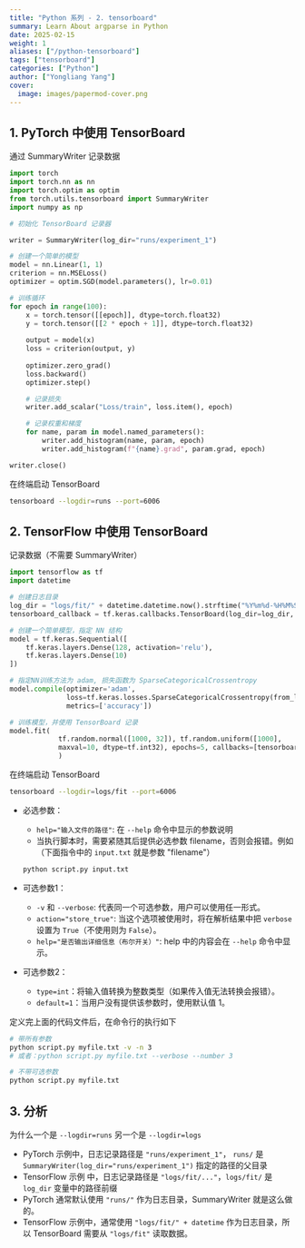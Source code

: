```yaml
---
title: "Python 系列 - 2. tensorboard"
summary: Learn About argparse in Python
date: 2025-02-15
weight: 1
aliases: ["/python-tensorboard"]
tags: ["tensorboard"]
categories: ["Python"]
author: ["Yongliang Yang"]
cover:
  image: images/papermod-cover.png
---
```





## 1. PyTorch 中使用 TensorBoard

通过 SummaryWriter 记录数据
```python
import torch
import torch.nn as nn
import torch.optim as optim
from torch.utils.tensorboard import SummaryWriter
import numpy as np

# 初始化 TensorBoard 记录器

writer = SummaryWriter(log_dir="runs/experiment_1")

# 创建一个简单的模型
model = nn.Linear(1, 1)
criterion = nn.MSELoss()
optimizer = optim.SGD(model.parameters(), lr=0.01)

# 训练循环
for epoch in range(100):
    x = torch.tensor([[epoch]], dtype=torch.float32)
    y = torch.tensor([[2 * epoch + 1]], dtype=torch.float32)
    
    output = model(x)
    loss = criterion(output, y)
    
    optimizer.zero_grad()
    loss.backward()
    optimizer.step()

    # 记录损失
    writer.add_scalar("Loss/train", loss.item(), epoch)

    # 记录权重和梯度
    for name, param in model.named_parameters():
        writer.add_histogram(name, param, epoch)
        writer.add_histogram(f"{name}.grad", param.grad, epoch)

writer.close()
```
在终端启动 TensorBoard
```bash
tensorboard --logdir=runs --port=6006
```

## 2. TensorFlow 中使用 TensorBoard

记录数据（不需要 SummaryWriter）
```python
import tensorflow as tf
import datetime

# 创建日志目录
log_dir = "logs/fit/" + datetime.datetime.now().strftime("%Y%m%d-%H%M%S")
tensorboard_callback = tf.keras.callbacks.TensorBoard(log_dir=log_dir, histogram_freq=1)

# 创建一个简单模型，指定 NN 结构 
model = tf.keras.Sequential([
    tf.keras.layers.Dense(128, activation='relu'),
    tf.keras.layers.Dense(10)
])

# 指定NN训练方法为 adam, 损失函数为 SparseCategoricalCrossentropy
model.compile(optimizer='adam',
              loss=tf.keras.losses.SparseCategoricalCrossentropy(from_logits=True),
              metrics=['accuracy'])

# 训练模型，并使用 TensorBoard 记录
model.fit(
            tf.random.normal([1000, 32]), tf.random.uniform([1000], 
            maxval=10, dtype=tf.int32), epochs=5, callbacks=[tensorboard_callback]
            )

```
在终端启动 TensorBoard
```bash
tensorboard --logdir=logs/fit --port=6006
```


- 必选参数：
    - `help="输入文件的路径"`: 在 `--help` 命令中显示的参数说明
    - 当执行脚本时，需要紧随其后提供必选参数 filename，否则会报错。例如（下面指令中的 `input.txt` 就是参数 "filename"）
    ```bash
    python script.py input.txt
    ```
    
- 可选参数1：
    - `-v` 和 `--verbose`: 代表同一个可选参数，用户可以使用任一形式。
    - `action="store_true"`: 当这个选项被使用时，将在解析结果中把 `verbose` 设置为 `True`（不使用则为 `False`）。
    - `help="是否输出详细信息（布尔开关）"`: help 中的内容会在 `--help` 命令中显示。
- 可选参数2：
    - `type=int`：将输入值转换为整数类型（如果传入值无法转换会报错）。
    - `default=1`：当用户没有提供该参数时，使用默认值 1。


定义完上面的代码文件后，在命令行的执行如下

```bash
# 带所有参数
python script.py myfile.txt -v -n 3
# 或者：python script.py myfile.txt --verbose --number 3

# 不带可选参数
python script.py myfile.txt
```

## 3. 分析

为什么一个是 `--logdir=runs` 另一个是 `--logdir=logs`

- PyTorch 示例中，日志记录路径是 `"runs/experiment_1"`， `runs/` 是 `SummaryWriter(log_dir="runs/experiment_1")` 指定的路径的父目录
- TensorFlow 示例 中，日志记录路径是 `"logs/fit/..."`，`logs/fit/` 是 `log_dir` 变量中的路径前缀
- PyTorch 通常默认使用 `"runs/"` 作为日志目录，SummaryWriter 就是这么做的。
- TensorFlow 示例中，通常使用 `"logs/fit/" + datetime` 作为日志目录，所以 TensorBoard 需要从 `"logs/fit"` 读取数据。